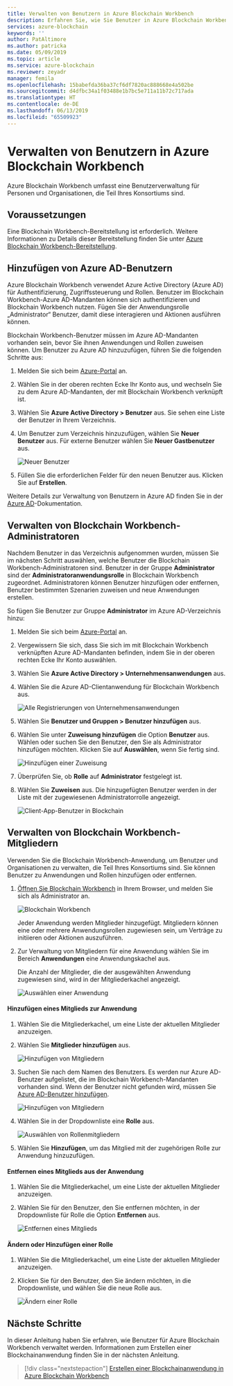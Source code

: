 ```yaml
---
title: Verwalten von Benutzern in Azure Blockchain Workbench
description: Erfahren Sie, wie Sie Benutzer in Azure Blockchain Workbench verwalten.
services: azure-blockchain
keywords: ''
author: PatAltimore
ms.author: patricka
ms.date: 05/09/2019
ms.topic: article
ms.service: azure-blockchain
ms.reviewer: zeyadr
manager: femila
ms.openlocfilehash: 15babefda36ba37cf6df7820ac888668e4a502be
ms.sourcegitcommit: d4dfbc34a1f03488e1b7bc5e711a11b72c717ada
ms.translationtype: HT
ms.contentlocale: de-DE
ms.lasthandoff: 06/13/2019
ms.locfileid: "65509923"
---
```

# <a name="manage-users-in-azure-blockchain-workbench"></a>Verwalten von Benutzern in Azure Blockchain Workbench

Azure Blockchain Workbench umfasst eine Benutzerverwaltung für Personen und Organisationen, die Teil Ihres Konsortiums sind.

## <a name="prerequisites"></a>Voraussetzungen

Eine Blockchain Workbench-Bereitstellung ist erforderlich. Weitere Informationen zu Details dieser Bereitstellung finden Sie unter [Azure Blockchain Workbench-Bereitstellung](deploy.md).

## <a name="add-azure-ad-users"></a>Hinzufügen von Azure AD-Benutzern

Azure Blockchain Workbench verwendet Azure Active Directory (Azure AD) für Authentifizierung, Zugriffssteuerung und Rollen. Benutzer im Blockchain Workbench-Azure AD-Mandanten können sich authentifizieren und Blockchain Workbench nutzen. Fügen Sie der Anwendungsrolle „Administrator“ Benutzer, damit diese interagieren und Aktionen ausführen können.

Blockchain Workbench-Benutzer müssen im Azure AD-Mandanten vorhanden sein, bevor Sie ihnen Anwendungen und Rollen zuweisen können. Um Benutzer zu Azure AD hinzuzufügen, führen Sie die folgenden Schritte aus:

1.  Melden Sie sich beim [Azure-Portal](https://portal.azure.com) an.
2.  Wählen Sie in der oberen rechten Ecke Ihr Konto aus, und wechseln Sie zu dem Azure AD-Mandanten, der mit Blockchain Workbench verknüpft ist.
3.  Wählen Sie **Azure Active Directory > Benutzer** aus. Sie sehen eine Liste der Benutzer in Ihrem Verzeichnis.
4.  Um Benutzer zum Verzeichnis hinzuzufügen, wählen Sie **Neuer Benutzer** aus. Für externe Benutzer wählen Sie **Neuer Gastbenutzer** aus.

    ![Neuer Benutzer](./media/manage-users/add-ad-user.png)

5.  Füllen Sie die erforderlichen Felder für den neuen Benutzer aus. Klicken Sie auf **Erstellen**.

Weitere Details zur Verwaltung von Benutzern in Azure AD finden Sie in der [Azure AD](../../active-directory/fundamentals/add-users-azure-active-directory.md)-Dokumentation.

## <a name="manage-blockchain-workbench-administrators"></a>Verwalten von Blockchain Workbench-Administratoren

Nachdem Benutzer in das Verzeichnis aufgenommen wurden, müssen Sie im nächsten Schritt auswählen, welche Benutzer die Blockchain Workbench-Administratoren sind. Benutzer in der Gruppe **Administrator** sind der **Administratoranwendungsrolle** in Blockchain Workbench zugeordnet. Administratoren können Benutzer hinzufügen oder entfernen, Benutzer bestimmten Szenarien zuweisen und neue Anwendungen erstellen.

So fügen Sie Benutzer zur Gruppe **Administrator** im Azure AD-Verzeichnis hinzu:

1.  Melden Sie sich beim [Azure-Portal](https://portal.azure.com) an.
2.  Vergewissern Sie sich, dass Sie sich im mit Blockchain Workbench verknüpften Azure AD-Mandanten befinden, indem Sie in der oberen rechten Ecke Ihr Konto auswählen.
3.  Wählen Sie **Azure Active Directory > Unternehmensanwendungen** aus.
4.  Wählen Sie die Azure AD-Clientanwendung für Blockchain Workbench aus.
    
    ![Alle Registrierungen von Unternehmensanwendungen](./media/manage-users/select-blockchain-client-app.png)

5.  Wählen Sie **Benutzer und Gruppen > Benutzer hinzufügen** aus.
6.  Wählen Sie unter **Zuweisung hinzufügen** die Option **Benutzer** aus. Wählen oder suchen Sie den Benutzer, den Sie als Administrator hinzufügen möchten. Klicken Sie auf **Auswählen**, wenn Sie fertig sind.

    ![Hinzufügen einer Zuweisung](./media/manage-users/add-user-assignment.png)

9.  Überprüfen Sie, ob **Rolle** auf **Administrator** festgelegt ist.
10. Wählen Sie **Zuweisen** aus. Die hinzugefügten Benutzer werden in der Liste mit der zugewiesenen Administratorrolle angezeigt.

    ![Client-App-Benutzer in Blockchain](./media/manage-users/blockchain-admin-list.png)

## <a name="managing-blockchain-workbench-members"></a>Verwalten von Blockchain Workbench-Mitgliedern

Verwenden Sie die Blockchain Workbench-Anwendung, um Benutzer und Organisationen zu verwalten, die Teil Ihres Konsortiums sind. Sie können Benutzer zu Anwendungen und Rollen hinzufügen oder entfernen.

1. [Öffnen Sie Blockchain Workbench](deploy.md#blockchain-workbench-web-url) in Ihrem Browser, und melden Sie sich als Administrator an.

    ![Blockchain Workbench](./media/manage-users/blockchain-workbench-applications.png)

    Jeder Anwendung werden Mitglieder hinzugefügt. Mitgliedern können eine oder mehrere Anwendungsrollen zugewiesen sein, um Verträge zu initiieren oder Aktionen auszuführen.

2. Zur Verwaltung von Mitgliedern für eine Anwendung wählen Sie im Bereich **Anwendungen** eine Anwendungskachel aus.

    Die Anzahl der Mitglieder, die der ausgewählten Anwendung zugewiesen sind, wird in der Mitgliederkachel angezeigt.

    ![Auswählen einer Anwendung](./media/manage-users/blockchain-workbench-select-application.png)


#### <a name="add-member-to-application"></a>Hinzufügen eines Mitglieds zur Anwendung

1. Wählen Sie die Mitgliederkachel, um eine Liste der aktuellen Mitglieder anzuzeigen.
2. Wählen Sie **Mitglieder hinzufügen** aus.

    ![Hinzufügen von Mitgliedern](./media/manage-users/application-add-members.png)

3. Suchen Sie nach dem Namen des Benutzers.  Es werden nur Azure AD-Benutzer aufgelistet, die im Blockchain Workbench-Mandanten vorhanden sind. Wenn der Benutzer nicht gefunden wird, müssen Sie [Azure AD-Benutzer hinzufügen](#add-azure-ad-users).

    ![Hinzufügen von Mitgliedern](./media/manage-users/find-user.png)

4. Wählen Sie in der Dropdownliste eine **Rolle** aus.

    ![Auswählen von Rollenmitgliedern](./media/manage-users/application-select-role.png)

5. Wählen Sie **Hinzufügen**, um das Mitglied mit der zugehörigen Rolle zur Anwendung hinzuzufügen.

#### <a name="remove-member-from-application"></a>Entfernen eines Mitglieds aus der Anwendung

1. Wählen Sie die Mitgliederkachel, um eine Liste der aktuellen Mitglieder anzuzeigen.
2. Wählen Sie für den Benutzer, den Sie entfernen möchten, in der Dropdownliste für Rolle die Option **Entfernen** aus.

    ![Entfernen eines Mitglieds](./media/manage-users/application-remove-member.png)

#### <a name="change-or-add-role"></a>Ändern oder Hinzufügen einer Rolle

1. Wählen Sie die Mitgliederkachel, um eine Liste der aktuellen Mitglieder anzuzeigen.
2. Klicken Sie für den Benutzer, den Sie ändern möchten, in die Dropdownliste, und wählen Sie die neue Rolle aus.

    ![Ändern einer Rolle](./media/manage-users/application-change-role.png)

## <a name="next-steps"></a>Nächste Schritte

In dieser Anleitung haben Sie erfahren, wie Benutzer für Azure Blockchain Workbench verwaltet werden. Informationen zum Erstellen einer Blockchainanwendung finden Sie in der nächsten Anleitung.

> [!div class="nextstepaction"]
> [Erstellen einer Blockchainanwendung in Azure Blockchain Workbench](create-app.md)
